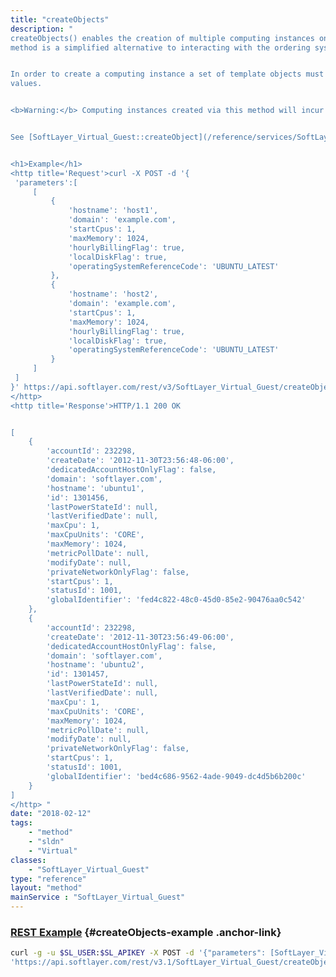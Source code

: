 ```yaml
---
title: "createObjects"
description: "
createObjects() enables the creation of multiple computing instances on an account in a single call. This 
method is a simplified alternative to interacting with the ordering system directly. 


In order to create a computing instance a set of template objects must be sent in with a few required 
values. 


<b>Warning:</b> Computing instances created via this method will incur charges on your account. 


See [SoftLayer_Virtual_Guest::createObject](/reference/services/SoftLayer_Virtual_Guest/createObject) for specifics on the requirements of each template object. 


<h1>Example</h1> 
<http title='Request'>curl -X POST -d '{ 
 'parameters':[ 
     [ 
         { 
             'hostname': 'host1', 
             'domain': 'example.com', 
             'startCpus': 1, 
             'maxMemory': 1024, 
             'hourlyBillingFlag': true, 
             'localDiskFlag': true, 
             'operatingSystemReferenceCode': 'UBUNTU_LATEST' 
         }, 
         { 
             'hostname': 'host2', 
             'domain': 'example.com', 
             'startCpus': 1, 
             'maxMemory': 1024, 
             'hourlyBillingFlag': true, 
             'localDiskFlag': true, 
             'operatingSystemReferenceCode': 'UBUNTU_LATEST' 
         } 
     ] 
 ] 
}' https://api.softlayer.com/rest/v3/SoftLayer_Virtual_Guest/createObjects.json 
</http> 
<http title='Response'>HTTP/1.1 200 OK 


[ 
    { 
        'accountId': 232298, 
        'createDate': '2012-11-30T23:56:48-06:00', 
        'dedicatedAccountHostOnlyFlag': false, 
        'domain': 'softlayer.com', 
        'hostname': 'ubuntu1', 
        'id': 1301456, 
        'lastPowerStateId': null, 
        'lastVerifiedDate': null, 
        'maxCpu': 1, 
        'maxCpuUnits': 'CORE', 
        'maxMemory': 1024, 
        'metricPollDate': null, 
        'modifyDate': null, 
        'privateNetworkOnlyFlag': false, 
        'startCpus': 1, 
        'statusId': 1001, 
        'globalIdentifier': 'fed4c822-48c0-45d0-85e2-90476aa0c542' 
    }, 
    { 
        'accountId': 232298, 
        'createDate': '2012-11-30T23:56:49-06:00', 
        'dedicatedAccountHostOnlyFlag': false, 
        'domain': 'softlayer.com', 
        'hostname': 'ubuntu2', 
        'id': 1301457, 
        'lastPowerStateId': null, 
        'lastVerifiedDate': null, 
        'maxCpu': 1, 
        'maxCpuUnits': 'CORE', 
        'maxMemory': 1024, 
        'metricPollDate': null, 
        'modifyDate': null, 
        'privateNetworkOnlyFlag': false, 
        'startCpus': 1, 
        'statusId': 1001, 
        'globalIdentifier': 'bed4c686-9562-4ade-9049-dc4d5b6b200c' 
    } 
] 
</http> "
date: "2018-02-12"
tags:
    - "method"
    - "sldn"
    - "Virtual"
classes:
    - "SoftLayer_Virtual_Guest"
type: "reference"
layout: "method"
mainService : "SoftLayer_Virtual_Guest"
---
```


### [REST Example](#createObjects-example) <a href="/article/rest/"><i class="fas fa-question"></i></a> {#createObjects-example .anchor-link} 
```bash
curl -g -u $SL_USER:$SL_APIKEY -X POST -d '{"parameters": [SoftLayer_Virtual_Guest]}' \
'https://api.softlayer.com/rest/v3.1/SoftLayer_Virtual_Guest/createObjects'
```
